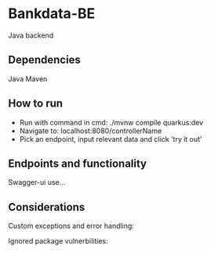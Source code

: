 # Bankdata-BE
Java backend

## Dependencies
Java
Maven

## How to run
- Run with command in cmd: ./mvnw compile quarkus:dev
- Navigate to: localhost:8080/controllerName
- Pick an endpoint, input relevant data and click 'try it out'

## Endpoints and functionality
Swagger-ui use...

## Considerations
Custom exceptions and error handling:

Ignored package vulnerbilities:
